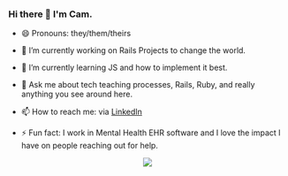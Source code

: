 ### Hi there 👋 I'm Cam.

- 😄 Pronouns: they/them/theirs

- 🔭 I’m currently working on Rails Projects to change the world.

- 🌱 I’m currently learning JS and how to implement it best.

- 💬 Ask me about tech teaching processes, Rails, Ruby, and really anything you see around here.

- 📫 How to reach me: via [LinkedIn](https://www.linkedin.com/in/smbenfield/)

- ⚡ Fun fact: I work in Mental Health EHR software and I love the impact I have on people reaching out for help.

<p align="center"><img src="https://github-readme-stats.vercel.app/api?username=cam-benfield&count_private=true&theme=nord"></p>

